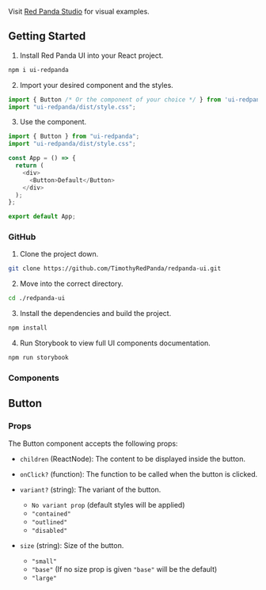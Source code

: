 Visit [Red Panda Studio](https://red-panda.studio/redpandaui) for visual examples.

## Getting Started

1) Install Red Panda UI into your React project.

```bash
npm i ui-redpanda
```
2) Import your desired component and the styles.

```typescript
import { Button /* Or the component of your choice */ } from 'ui-redpanda';
import "ui-redpanda/dist/style.css";
```

3) Use the component.

```typescript
import { Button } from "ui-redpanda";
import "ui-redpanda/dist/style.css";

const App = () => {
  return (
    <div>
      <Button>Default</Button>
    </div>
  );
};

export default App;
```

### GitHub

1) Clone the project down.

```bash
git clone https://github.com/TimothyRedPanda/redpanda-ui.git
```
2) Move into the correct directory.

```bash
cd ./redpanda-ui
```
3) Install the dependencies and build the project.

```bash
npm install
```
4) Run Storybook to view full UI components documentation.

```bash
npm run storybook
```

### Components

## Button

### Props

The Button component accepts the following props:

* `children` (ReactNode): The content to be displayed inside the button.

* `onClick?` (function): The function to be called when the button is clicked.

* `variant?` (string): The variant of the button.

    * `No variant prop` (default styles will be applied)
    * `"contained"`
    * `"outlined"`
    * `"disabled"`

* `size` (string): Size of the button.

    * `"small"`
    * `"base"` (If no size prop is given `"base"` will be the default)
    * `"large"`